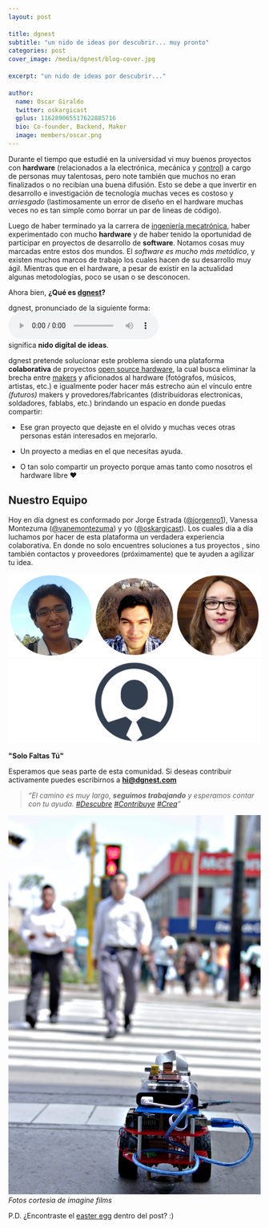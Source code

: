 ```yaml
---
layout: post

title: dgnest
subtitle: "un nido de ideas por descubrir... muy pronto"
categories: post
cover_image: /media/dgnest/blog-cover.jpg

excerpt: "un nido de ideas por descubrir..."

author:
  name: Oscar Giraldo
  twitter: oskargicast
  gplus: 116289065517622885716 
  bio: Co-founder, Backend, Maker
  image: members/oscar.png
---
```


Durante el tiempo que estudié en la universidad vi muy buenos proyectos con **hardware** (relacionados a la electrónica, mecánica y [control](http://en.wikipedia.org/wiki/Control_theory)) a cargo de personas muy talentosas, pero note también que muchos no eran finalizados o no recibían una buena difusión. Esto se debe a que invertir en desarrollo e investigación de tecnología muchas veces es costoso y *arriesgado* (lastimosamente un error de diseño en el hardware muchas veces no es tan simple como borrar un par de lineas de código). 

Luego de haber terminado ya la carrera de [ingeniería mecatrónica](http://es.wikipedia.org/wiki/Ingenier%C3%ADa_mecatr%C3%B3nica), haber experimentado con mucho **hardware** y de haber tenido la oportunidad de participar en proyectos de desarrollo de **software**. Notamos cosas muy marcadas entre estos dos mundos. El *software es mucho más metódico*, y existen muchos marcos de trabajo los cuales hacen de su desarrollo muy ágil. Mientras que en el hardware, a pesar de existir en la actualidad algunas metodologías, poco se usan o se desconocen.

Ahora bien, **¿Qué es [dgnest](http://dgnest.com)?**

<div class="awesome-quote">
<p>
    dgnest, pronunciado de la siguiente forma:
    <audio controls>
        <source src="/assets/dgnest.mp3" type="audio/mpeg">
        Your browser does not support the audio element.
    </audio>
    <br>
    significa <strong>nido digital de ideas</strong>. 
</p>
</div>


dgnest pretende solucionar este problema siendo una plataforma **colaborativa** de proyectos [open source hardware](http://en.wikipedia.org/wiki/Open_source_hardware), la cual busca eliminar la brecha entre [makers](http://en.wikipedia.org/wiki/Maker_culture) y aficionados al hardware (fotógrafos, músicos, artistas, etc.) e igualmente poder hacer más estrecho aún el vínculo entre *(futuros)* makers y provedores/fabricantes (distribuidoras electronicas, soldadores, fablabs, etc.) brindando un espacio en donde puedas compartir:

+ Ese gran proyecto que dejaste en el olvido y muchas veces otras personas están interesados en mejorarlo.

+ Un proyecto a medias en el que necesitas ayuda. 

+ O tan solo compartir un proyecto porque amas tanto como nosotros el hardware libre ♥

<h2 id="easter-nyan">Nuestro Equipo <a href="http://youtu.be/zRUcZox9akA" target="_blank"></a></h2>

Hoy en día dgnest es conformado por Jorge Estrada ([@jorgenro1](https://twitter.com/jorgenro1)), Vanessa Montezuma ([@vanemontezuma](https://twitter.com/vanemontezuma)) y yo ([@oskargicast](https://twitter.com/oskargicast)). Los cuales día a día luchamos por hacer de esta plataforma un verdadera experiencia colaborativa. En donde no solo encuentres soluciones a tus proyectos , sino también contactos y proveedores (próximamente) que te ayuden a agilizar tu idea.

![dgnest team](/images/members/team.png "dgnest team")
![faltas tú](/images/members/tu.png "faltas tú")

<div class="full" style="font-weight:bold;">"Solo Faltas Tú"</div>


 Esperamos que seas parte de esta comunidad. Si deseas contribuir activamente puedes escribirnos a **hi@dgnest.com**


> *“El camino es muy largo, **seguimos trabajando** y esperamos contar con tu ayuda. [#Descubre](https://twitter.com/hashtag/Descubre?src=hash) [#Contribuye](https://twitter.com/hashtag/Contribuye?src=hash) [#Crea](https://twitter.com/hashtag/Crea?src=hash)”*

![working](/media/dgnest/working.jpg "working")
*Fotos cortesia de imagine films*

<i class="fa fa-magic"></i> P.D. ¿Encontraste el [easter egg](http://es.wikipedia.org/wiki/Huevo_de_pascua_(virtual)) dentro del post? :)